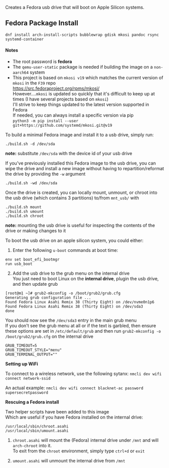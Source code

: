 Creates a Fedora usb drive that will boot on Apple Silicon systems.

## Fedora Package Install
```dnf install arch-install-scripts bubblewrap gdisk mkosi pandoc rsync systemd-container```

#### Notes

- The root password is **fedora**  
- The ```qemu-user-static``` package is needed if building the image on a ```non-aarch64``` system  
- This project is based on `mkosi v19` which matches the current version of `mkosi` in the `F39` repo  
  https://src.fedoraproject.org/rpms/mkosi/  
  However....`mkosi` is updated so quickly that it's difficult to keep up at times (I have several projects based on `mkosi`)  
  I'll strive to keep things updated to the latest version supported in Fedora  
  If needed, you can always install a specific version via pip  
  `python3 -m pip install --user git+https://github.com/systemd/mkosi.git@v19`


To build a minimal Fedora image and install it to a usb drive, simply run:
```
./build.sh -d /dev/sda
```

**note:** substitute ```/dev/sda``` with the device id of your usb drive

If you've previously installed this Fedora image to the usb drive, you can wipe the drive and install a new image without having to repartition/reformat the drive by providing the `-w` argument
```
./build.sh -wd /dev/sda
```

Once the drive is created, you can locally mount, unmount, or chroot into the usb drive (which contains 3 partitions) to/from ```mnt_usb/``` with
```
./build.sh mount
./build.sh umount
./build.sh chroot
```
**note:** mounting the usb drive is useful for inspecting the contents of the drive or making changes to it

To boot the usb drive on an apple silicon system, you could either:
1. Enter the following ```u-boot``` commands at boot time:
```
env set boot_efi_bootmgr
run usb_boot
```
2. Add the usb drive to the grub menu on the internal drive  
You just need to boot Linux on the **internal drive**, plugin the usb drive, and then update grub
```
[root@m1 ~]# grub2-mkconfig -o /boot/grub2/grub.cfg
Generating grub configuration file ...
Found Fedora Linux Asahi Remix 38 (Thirty Eight) on /dev/nvme0n1p6
Found Fedora Linux Asahi Remix 38 (Thirty Eight) on /dev/sda3
done
```
You should now see the `/dev/sda3` entry in the main grub menu  
If you don't see the grub menu at all or if the text is garbled, then ensure these options are set in `/etc/default/grub`
and then run `grub2-mkconfig -o /boot/grub2/grub.cfg` on the internal drive
```
GRUB_TIMEOUT=5
GRUB_TIMEOUT_STYLE="menu"
GRUB_TERMINAL_OUTPUT=""
```

**Setting up WiFi**

To connect to a wireless network, use the following sytanx:
```nmcli dev wifi connect network-ssid```

An actual example:
```nmcli dev wifi connect blacknet-ac password supersecretpassword```

**Rescuing a Fedora install**

Two helper scripts have been added to this image  
Which are useful if you have Fedora installed on the internal drive:
```
/usr/local/sbin/chroot.asahi
/usr/local/sbin/umount.asahi
```
1. `chroot.asahi` will mount the (Fedora) internal drive under `/mnt` and will `arch-chroot` into it.  
To exit from the `chroot` environment, simply type `ctrl+d` or `exit`

2. `umount.asahi` will unmount the internal drive from `/mnt`
